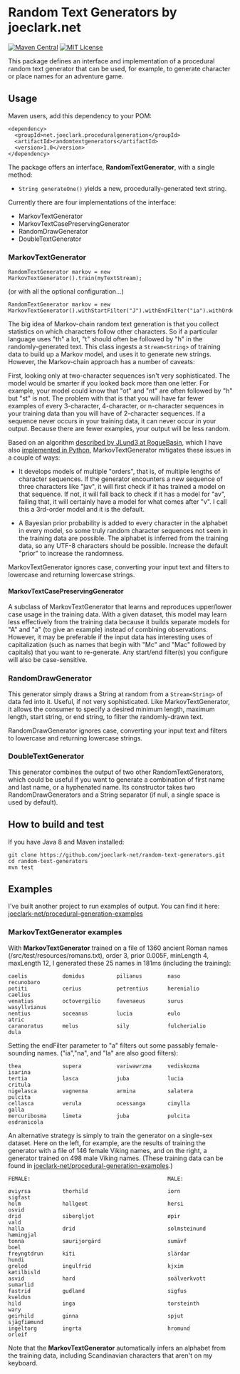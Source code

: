 # Random Text Generators by joeclark.net

[![Maven Central](https://img.shields.io/maven-central/v/net.joeclark.proceduralgeneration/randomtextgenerators.svg)](https://repo1.maven.org/maven2/net/joeclark/proceduralgeneration/randomtextgenerators/1.0/)
[![MIT License](https://img.shields.io/github/license/joeclark-phd/random-text-generators.svg)](https://choosealicense.com/licenses/mit/)


This package defines an interface and implementation of a procedural random text generator that can be used, for example, to generate character or place names for an adventure game.

## Usage

Maven users, add this dependency to your POM:

    <dependency>
      <groupId>net.joeclark.proceduralgeneration</groupId>
      <artifactId>randomtextgenerators</artifactId>
      <version>1.0</version>
    </dependency>

The package offers an interface, **RandomTextGenerator**, with a single method:
 
- `String generateOne()` yields a new, procedurally-generated text string.

Currently there are four implementations of the interface: 

- MarkovTextGenerator
- MarkovTextCasePreservingGenerator
- RandomDrawGenerator
- DoubleTextGenerator

### MarkovTextGenerator

    RandomTextGenerator markov = new MarkovTextGenerator().train(myTextStream);
    
(or with all the optional configuration...)

    RandomTextGenerator markov = new MarkovTextGenerator().withStartFilter("J").withEndFilter("ia").withOrder(2).withPrior(0.01).withRandom(myRandom).train(myTextStream);

The big idea of Markov-chain random text generation is that you collect statistics on which characters follow other characters.  So if a particular language uses "th" a lot, "t" should often be followed by "h" in the randomly-generated text.  This class ingests a `Stream<String>` of training data to build up a Markov model, and uses it to generate new strings. However, the Markov-chain approach has a number of caveats:

First, looking only at two-character sequences isn't very sophisticated. The model would be smarter if you looked back more than one letter.  For example, your model could know that "ot" and "nt" are often followed by "h" but "st" is not. The problem with that is that you will have far fewer examples of every 3-character, 4-character, or n-character sequences in your training data than you will have of 2-character sequences.  If a sequence never occurs in your training data, it can never occur in your output.  Because there are fewer examples, your output will be less random.

Based on an algorithm [described by JLund3 at RogueBasin](http://roguebasin.roguelikedevelopment.org/index.php?title=Names_from_a_high_order_Markov_Process_and_a_simplified_Katz_back-off_scheme),  which I have also [implemented in Python](https://github.com/joeclark-phd/roguestate/blob/master/program/namegen.py), MarkovTextGenerator mitigates these issues in a couple of ways:

- It develops models of multiple "orders", that is, of multiple lengths of character sequences.  If the generator encounters a new sequence of three characters like "jav", it will first check if it has trained a model on that sequence.  If not, it will fall back to check if it has a model for "av", failing that, it will certainly have a model for what comes after "v".  I call this a 3rd-order model and it is the default.

- A Bayesian prior probability is added to every character in the alphabet in every model, so some truly random character sequences not seen in the training data are possible.  The alphabet is inferred from the training data, so any UTF-8 characters should be possible.  Increase the default "prior" to increase the randomness.

MarkovTextGenerator ignores case, converting your input text and filters to lowercase and returning lowercase strings.

#### MarkovTextCasePreservingGenerator

A subclass of MarkovTextGenerator that learns and reproduces upper/lower case usage in the training data.  With a given dataset, this model may learn less effectively from the training data because it builds separate models for "A" and "a" (to give an example) instead of combining observations.  However, it may be preferable if the input data has interesting uses of capitalization (such as names that begin with "Mc" and "Mac" followed by capitals) that you want to re-generate.  Any start/end filter(s) you configure will also be case-sensitive.

### RandomDrawGenerator

This generator simply draws a String at random from a `Stream<String>` of data fed into it.  Useful, if not very sophisticated.  Like MarkovTextGenerator, it allows the consumer to specify a desired minimum length, maximum length, start string, or end string, to filter the randomly-drawn text.

RandomDrawGenerator ignores case, converting your input text and filters to lowercase and returning lowercase strings.

### DoubleTextGenerator

This generator combines the output of two other RandomTextGenerators, which could be useful if you want to generate a combination of first name and last name, or a hyphenated name.  Its constructor takes two RandomDrawGenerators and a String separator (if null, a single space is used by default).


## How to build and test

If you have Java 8 and Maven installed:

    git clone https://github.com/joeclark-net/random-text-generators.git
    cd random-text-generators
    mvn test

## Examples

I've built another project to run examples of output.  You can find it here: [joeclark-net/procedural-generation-examples](https://github.com/joeclark-phd/procedural-generation-examples)

### MarkovTextGenerator examples

With **MarkovTextGenerator** trained on a file of 1360 ancient Roman names (/src/test/resources/romans.txt), order 3, prior 0.005F, minLength 4, maxLength 12, I generated these 25 names in 181ms (including the training):

    caelis           domidus          pilianus        naso             recunobaro  
    potiti           cerius           petrentius      herenialio       caelius     
    venatius         octovergilio     favenaeus       surus            wasyllvianus
    nentius          soceanus         lucia           eulo             atric       
    caranoratus      melus            sily            fulcherialio     dula        
 
Setting the endFilter parameter to "a" filters out some passably female-sounding names.  ("ia","na", and "la" are also good filters):

    thea             supera           variwawrzma     vediskozma       isarina    
    tertia           lasca            juba            lucia            critula    
    nigelasca        vagnenna         armina          salatera         pulcita    
    cellasca         verula           ocessanga       cimylla          galla      
    mercuribosma     limeta           juba            pulcita          esdranicola

An alternative strategy is simply to train the generator on a single-sex dataset.  Here on the left, for example, are the results of training the generator with a file of 146 female Viking names, and on the right, a generator trained on 498 male Viking names.  (These training data can be found in [joeclark-net/procedural-generation-examples](https://github.com/joeclark-phd/procedural-generation-examples).)
    
    FEMALE:                                           MALE:
    
    øviyrsa          thorhild                         iorn             sigfast
    holm             hallgeot                         hersi            osvid
    drid             sibergljot                       øpir             vald
    halla            drid                             solmsteinund     hæmingjal
    tonna            sæurijorgärd                     sumävf           boel
    freyngtdrun      kiti                             slärdar          hundi
    grelod           ingulfrid                        kjxim            kætilbisld
    asvid            hard                             soälverkvott     sumarlid
    fastrid          gudland                          sigfus           kveldun
    hild             inga                             torsteinth       wary
    geirhild         ginna                            spjut            sjägfiæmund
    ingeltorg        ingrta                           hromund          orleif
    
Note that the **MarkovTextGenerator** automatically infers an alphabet from the training data, including Scandinavian characters that aren't on my keyboard.
